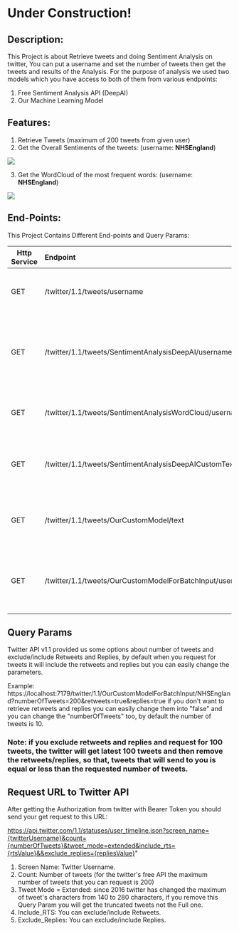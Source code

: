 # Under Construction!

## Description:
This Project is about Retrieve tweets and doing Sentiment Analysis on twitter, You can put a username and set the number of tweets then get the tweets and results of the Analysis.
For the purpose of analysis we used two models which you have access to both of them from various endpoints:

1. Free Sentiment Analysis API (DeepAI)
2. Our Machine Learning Model

## Features:
1. Retrieve Tweets (maximum of 200 tweets from given user)
2. Get the Overall Sentiments of the tweets: (username: **NHSEngland**)

  ![](https://github.com/vahidkianfar/Twitter-Sentiment-Analysis/blob/master/Twitter-Sentiment-API/image/NHSEngland-SentimentAnalysis.png)

3. Get the WordCloud of the most frequent words: (username: **NHSEngland**)

  ![](https://github.com/vahidkianfar/Twitter-Sentiment-Analysis/blob/master/Twitter-Sentiment-API/image/NHSEngland-WordCloud.png)


## End-Points:

This Project Contains Different End-points and Query Params:

| Http Service |                         Endpoint                           |                              Outcome                                |
| ------ | :----------------------------------------------------------| :-------------------------------------------------------------------|
|  GET   | /twitter/1.1/tweets/username                               |  Returns the requested number of tweets                             |
|  GET   | /twitter/1.1/tweets/SentimentAnalysisDeepAI/username       |  Returns the Overall Sentiment Analysis of tweets from DeepAI model |
|  GET   | /twitter/1.1/tweets/SentimentAnalysisWordCloud/username    |  Returns the WordCloud of the tweets                                |
|  GET   | /twitter/1.1/tweets/SentimentAnalysisDeepAICustomText/text |  Check the Sentiment of given Text from DeepAI model                |
|  GET   | /twitter/1.1/tweets/OurCustomModel/text                    |  Check the Sentiment of given text from Our ML Model                | 
|  GET   | /twitter/1.1/tweets/OurCustomModelForBatchInput/username   |  Returns the Overall Sentiment Analysis of tweets from our ML model |


## Query Params

Twitter API v1.1 provided us some options about number of tweets and exclude/include Retweets and Replies, by default when you request for tweets it will include the retweets and replies but you can easily change the parameters.

Example: https://localhost:7179/twitter/1.1/OurCustomModelForBatchInput/NHSEngland?numberOfTweets=200&retweets=true&replies=true
if you don't want to retrieve retweets and replies you can easily change them into "false" and you can change the "numberOfTweets" too, by default the number of tweets is 10.

### Note: if you exclude retweets and replies and request for 100 tweets, the twitter will get latest 100 tweets and then remove the retweets/replies, so that, tweets that will send to you is equal or less than the requested number of tweets.

## Request URL to Twitter API

After getting the Authorization from twitter with Bearer Token you should send your get request to this URL:

https://api.twitter.com/1.1/statuses/user_timeline.json?screen_name={twitterUsername}&count={numberOfTweets}&tweet_mode=extended&include_rts={rtsValue}&&exclude_replies={repliesValue}"

1. Screen Name: Twitter Username.
2. Count: Number of tweets (for the twitter's free API the maximum number of tweets that you can request is 200)
3. Tweet Mode = Extended: since 2016 twitter has changed the maximum of tweet's characters from 140 to 280 characters, if you remove this Query Param you will get the truncated tweets not the Full one.
4. Include_RTS: You can exclude/include Retweets.
5. Exclude_Replies: You can exclude/include Replies.
